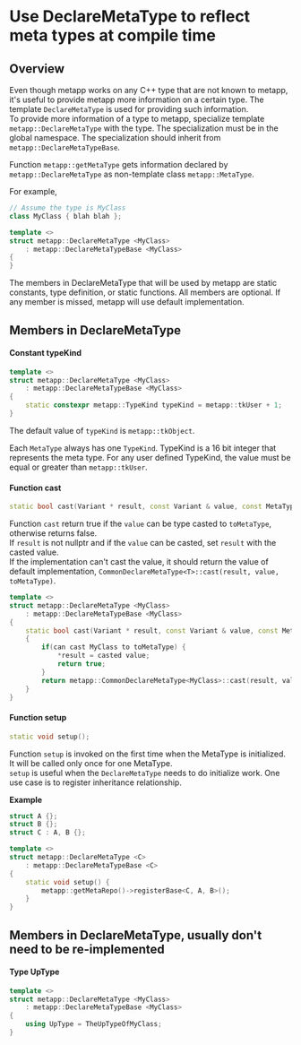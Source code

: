 # Use DeclareMetaType to reflect meta types at compile time

## Overview

Even though metapp works on any C++ type that are not known to metapp, it's useful to provide metapp more information on a certain type. The template `DeclareMetaType` is used for providing such information.  
To provide more information of a type to metapp, specialize template `metapp::DeclareMetaType` with the type. The specialization must be in the global namespace. The specialization should inherit from `metapp::DeclareMetaTypeBase`.   

Function `metapp::getMetaType` gets information declared by `metapp::DeclareMetaType` as non-template class `metapp::MetaType`.  

For example,  

```c++
// Assume the type is MyClass
class MyClass { blah blah };

template <>
struct metapp::DeclareMetaType <MyClass>
	: metapp::DeclareMetaTypeBase <MyClass>
{
}
```

The members in DeclareMetaType that will be used by metapp are static constants, type definition, or static functions. All members are optional. If any member is missed, metapp will use default implementation.  

## Members in DeclareMetaType

#### Constant typeKind
```c++
template <>
struct metapp::DeclareMetaType <MyClass>
	: metapp::DeclareMetaTypeBase <MyClass>
{
	static constexpr metapp::TypeKind typeKind = metapp::tkUser + 1;
}
```

The default value of `typeKind` is `metapp::tkObject`.  

Each `MetaType` always has one `TypeKind`. TypeKind is a 16 bit integer that represents the meta type. For any user defined TypeKind, the value must be equal or greater than `metapp::tkUser`.  

#### Function cast

```c++
static bool cast(Variant * result, const Variant & value, const MetaType * toMetaType);
```

Function `cast` return true if the `value` can be type casted to `toMetaType`, otherwise returns false.  
If `result` is not nullptr and if the `value` can be casted, set `result` with the casted value.  
If the implementation can't cast the value, it should return the value of default implementation, `CommonDeclareMetaType<T>::cast(result, value, toMetaType)`.  

```c++
template <>
struct metapp::DeclareMetaType <MyClass>
	: metapp::DeclareMetaTypeBase <MyClass>
{
	static bool cast(Variant * result, const Variant & value, const MetaType * toMetaType)
	{
		if(can cast MyClass to toMetaType) {
			*result = casted value;
			return true;
		}
		return metapp::CommonDeclareMetaType<MyClass>::cast(result, value, toMetaType);
	}
}
```

#### Function setup
```c++
static void setup();
```

Function `setup` is invoked on the first time when the MetaType is initialized. It will be called only once for one MetaType.  
`setup` is useful when the `DeclareMetaType` needs to do initialize work. One use case is to register inheritance relationship.  

**Example** 

```c++
struct A {};
struct B {};
struct C : A, B {};

template <>
struct metapp::DeclareMetaType <C>
	: metapp::DeclareMetaTypeBase <C>
{
	static void setup() {
		metapp::getMetaRepo()->registerBase<C, A, B>();
	}
}
```


## Members in DeclareMetaType, usually don't need to be re-implemented

#### Type UpType
```c++
template <>
struct metapp::DeclareMetaType <MyClass>
	: metapp::DeclareMetaTypeBase <MyClass>
{
	using UpType = TheUpTypeOfMyClass;
}
```

